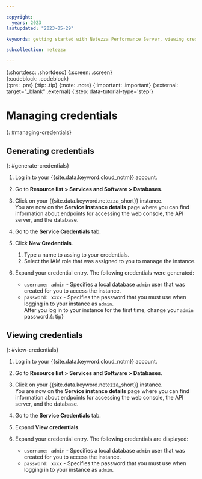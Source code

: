 ```yaml
---

copyright:
  years: 2023
lastupdated: "2023-05-29"

keywords: getting started with Netezza Performance Server, viewing credentials, adding credentials, Netezza Performance Server credentials

subcollection: netezza

---
```


{:shortdesc: .shortdesc}
{:screen: .screen}  
{:codeblock: .codeblock}  
{:pre: .pre}
{:tip: .tip}
{:note: .note}
{:important: .important}
{:external: target="_blank" .external}
{:step: data-tutorial-type='step'}

# Managing credentials
{: #managing-credentials}

## Generating credentials
{: #generate-credentials}

1. Log in to your {{site.data.keyword.cloud_notm}} account.
1. Go to **Resource list > Services and Software > Databases**.
1. Click on your {{site.data.keyword.netezza_short}} instance.  
   You are now on the **Service instance details** page where you can find information about endpoints for accessing the web console, the API server, and the database.
1. Go to the **Service Credentials** tab.
1. Click **New Credentials**.

   1. Type a name to assing to your credentials.
   1. Select the IAM role that was assigned to you to manage the instance.

1. Expand your credential entry.
   The following credentials were generated:

   - `username: admin` - Specifies a local database `admin` user that was created for you to access the instance.
   - `password: xxxx`  - Specifies the password that you must use when logging in to your instance as `admin`.  
       After you log in to your instance for the first time, change your `admin` password.{: tip}

## Viewing credentials
{: #view-credentials}

1. Log in to your {{site.data.keyword.cloud_notm}} account.
1. Go to **Resource list > Services and Software > Databases**.
1. Click on your {{site.data.keyword.netezza_short}} instance.  
   You are now on the **Service instance details** page where you can find information about endpoints for accessing the web console, the API server, and the database.
1. Go to the **Service Credentials** tab.
1. Expand **View credentials**.   
1. Expand your credential entry.
   The following credentials are displayed:

   - `username: admin` - Specifies a local database `admin` user that was created for you to access the instance.
   - `password: xxxx`  - Specifies the password that you must use when logging in to your instance as `admin`.  
   